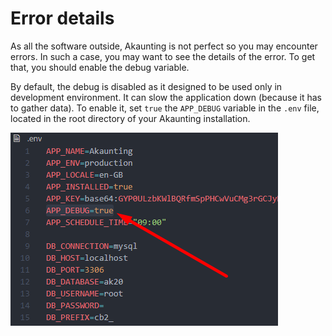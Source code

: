 Error details
=============

As all the software outside, Akaunting is not perfect so you may encounter errors. In such a case, you may want to see the details of the error. To get that, you should enable the debug variable.

By default, the debug is disabled as it designed to be used only in development environment. It can slow the application down (because it has to gather data). To enable it, set `true` the `APP_DEBUG` variable in the `.env` file, located in the root directory of your Akaunting installation.

![debug enable](_images/debug_enable.png)